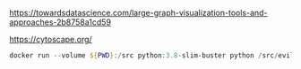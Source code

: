https://towardsdatascience.com/large-graph-visualization-tools-and-approaches-2b8758a1cd59

https://cytoscape.org/

```powershell
docker run --volume ${PWD}:/src python:3.8-slim-buster python /src/evil.py
```

